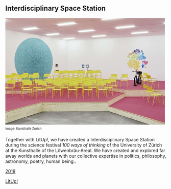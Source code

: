 ## Interdisciplinary Space Station

![image alt title](/images/small/kunsthalle.jpg)
<sub><sup> Image: Kunsthalle Zurich</sup></sub>  

Together with LitUp!, we have created a Interdisciplinary Space Station during the science festival *100 ways of thinking* of the University of Zürich at the Kunsthalle of the Löwenbräu-Areal. We have created and explored far away worlds and planets with our collective expertise in politics, philosophy, astronomy, poetry, human being..


[2018](http://kunsthallezurich.ch/en/100-ways-thinking)

[LitUp!](http://litup.ch/site/?page_id=1790)
